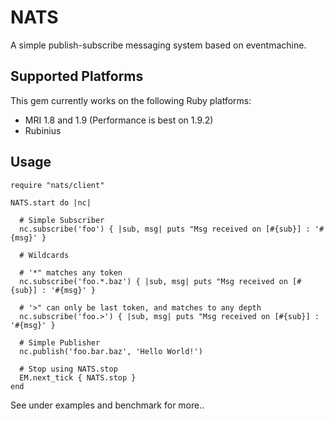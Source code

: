 # NATS

A simple publish-subscribe messaging system based on eventmachine.

## Supported Platforms

This gem currently works on the following Ruby platforms:

- MRI 1.8 and 1.9 (Performance is best on 1.9.2)
- Rubinius

## Usage

    require "nats/client"

    NATS.start do |nc|

      # Simple Subscriber
      nc.subscribe('foo') { |sub, msg| puts "Msg received on [#{sub}] : '#{msg}' }

      # Wildcards

      # '*" matches any token
      nc.subscribe('foo.*.baz') { |sub, msg| puts "Msg received on [#{sub}] : '#{msg}' }

      # '>" can only be last token, and matches to any depth
      nc.subscribe('foo.>') { |sub, msg| puts "Msg received on [#{sub}] : '#{msg}' }

      # Simple Publisher
      nc.publish('foo.bar.baz', 'Hello World!')

      # Stop using NATS.stop
      EM.next_tick { NATS.stop }
    end

See under examples and benchmark for more..